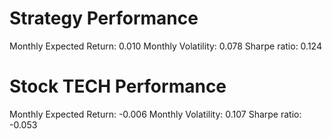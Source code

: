 # Strategy Performance
Monthly Expected Return: 0.010
Monthly Volatility: 0.078
Sharpe ratio: 0.124
# Stock TECH Performance
Monthly Expected Return: -0.006
Monthly Volatility: 0.107
Sharpe ratio: -0.053
